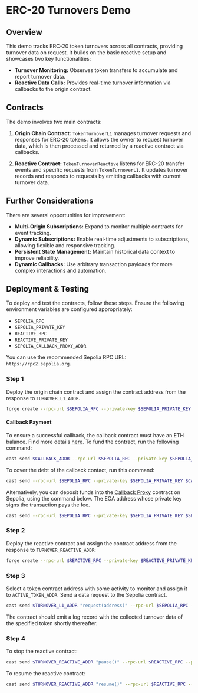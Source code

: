 # ERC-20 Turnovers Demo

## Overview

This demo tracks ERC-20 token turnovers across all contracts, providing turnover data on request. It builds on the basic reactive setup and showcases two key functionalities:

- **Turnover Monitoring:** Observes token transfers to accumulate and report turnover data.
- **Reactive Data Calls:** Provides real-time turnover information via callbacks to the origin contract.

## Contracts

The demo involves two main contracts:

1. **Origin Chain Contract:** `TokenTurnoverL1` manages turnover requests and responses for ERC-20 tokens. It allows the owner to request turnover data, which is then processed and returned by a reactive contract via callbacks.

2. **Reactive Contract:** `TokenTurnoverReactive` listens for ERC-20 transfer events and specific requests from `TokenTurnoverL1`. It updates turnover records and responds to requests by emitting callbacks with current turnover data.

## Further Considerations

There are several opportunities for improvement:

- **Multi-Origin Subscriptions:** Expand to monitor multiple contracts for event tracking.
- **Dynamic Subscriptions:** Enable real-time adjustments to subscriptions, allowing flexible and responsive tracking.
- **Persistent State Management:** Maintain historical data context to improve reliability.
- **Dynamic Callbacks:** Use arbitrary transaction payloads for more complex interactions and automation.

## Deployment & Testing

To deploy and test the contracts, follow these steps. Ensure the following environment variables are configured appropriately:

* `SEPOLIA_RPC`
* `SEPOLIA_PRIVATE_KEY`
* `REACTIVE_RPC`
* `REACTIVE_PRIVATE_KEY`
* `SEPOLIA_CALLBACK_PROXY_ADDR`

You can use the recommended Sepolia RPC URL: `https://rpc2.sepolia.org`.

### Step 1

Deploy the origin chain contract and assign the contract address from the response to `TURNOVER_L1_ADDR`.

```bash
forge create --rpc-url $SEPOLIA_RPC --private-key $SEPOLIA_PRIVATE_KEY src/demos/erc20-turnovers/TokenTurnoverL1.sol:TokenTurnoverL1 --constructor-args 0x0000000000000000000000000000000000000000
```

#### Callback Payment

To ensure a successful callback, the callback contract must have an ETH balance. Find more details [here](https://dev.reactive.network/system-contract#callback-payments). To fund the contract, run the following command:

```bash
cast send $CALLBACK_ADDR --rpc-url $SEPOLIA_RPC --private-key $SEPOLIA_PRIVATE_KEY --value 0.1ether
```

To cover the debt of the callback contact, run this command:

```bash
cast send --rpc-url $SEPOLIA_RPC --private-key $SEPOLIA_PRIVATE_KEY $CALLBACK_ADDR "coverDebt()"
```

Alternatively, you can deposit funds into the [Callback Proxy](https://dev.reactive.network/origins-and-destinations) contract on Sepolia, using the command below. The EOA address whose private key signs the transaction pays the fee.

```bash
cast send --rpc-url $SEPOLIA_RPC --private-key $SEPOLIA_PRIVATE_KEY $SEPOLIA_CALLBACK_PROXY_ADDR "depositTo(address)" $CALLBACK_ADDR --value 0.1ether
```

### Step 2

Deploy the reactive contract and assign the contract address from the response to `TURNOVER_REACTIVE_ADDR`:

```bash
forge create --rpc-url $REACTIVE_RPC --private-key $REACTIVE_PRIVATE_KEY src/demos/erc20-turnovers/TokenTurnoverReactive.sol:TokenTurnoverReactive --constructor-args $TURNOVER_L1_ADDR
```

### Step 3

Select a token contract address with some activity to monitor and assign it to `ACTIVE_TOKEN_ADDR`. Send a data request to the Sepolia contract.

```bash
cast send $TURNOVER_L1_ADDR "request(address)" --rpc-url $SEPOLIA_RPC --private-key $SEPOLIA_PRIVATE_KEY $ACTIVE_TOKEN_ADDR
```

The contract should emit a log record with the collected turnover data of the specified token shortly thereafter.

### Step 4

To stop the reactive contract:

```bash
cast send $TURNOVER_REACTIVE_ADDR "pause()" --rpc-url $REACTIVE_RPC --private-key $REACTIVE_PRIVATE_KEY
```

To resume the reactive contract:

```bash
cast send $TURNOVER_REACTIVE_ADDR "resume()" --rpc-url $REACTIVE_RPC --private-key $REACTIVE_PRIVATE_KEY
```